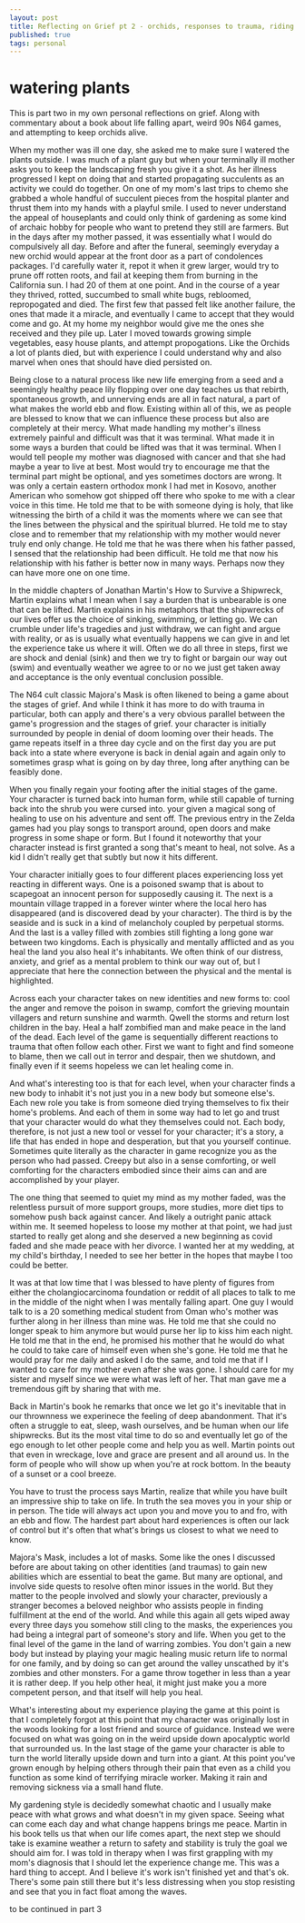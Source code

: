 ```yaml
---
layout: post
title: Reflecting on Grief pt 2 - orchids, responses to trauma, riding the waves
published: true
tags: personal
---
```


# watering plants
This is part two in my own personal reflections on grief. Along with commentary about a book about life falling apart, weird 90s N64 games, and attempting to keep orchids alive.  

When my mother was ill one day, she asked me to make sure I watered the plants outside. I was much of a plant guy but when your terminally ill mother asks you to keep the landscaping fresh you give it a shot. As her illness progressed I kept on doing that and started propagating succulents as an activity we could do together. On one of my mom's last trips to chemo she grabbed a whole handful of succulent pieces from the hospital planter and thrust them into my hands with a playful smile. I used to never understand the appeal of houseplants and could only think of gardening as some kind of archaic hobby for people who want to pretend they still are farmers. But in the days after my mother passed, it was essentially what I would do compulsively all day. Before and after the funeral, seemingly everyday a new orchid would appear at the front door as a part of condolences packages. I'd carefully water it, repot it when it grew larger, would try to prune off rotten roots, and fail at keeping them from burning in the California sun. I had 20 of them at one point. And in the course of a year they thrived, rotted, succumbed to small white bugs, rebloomed, repropogated and died. The first few that passed felt like another failure, the ones that made it a miracle, and eventually I came to accept that they would come and go. At my home my neighbor would give me the ones she received and they pile up. Later I moved towards growing simple vegetables, easy house plants, and attempt propogations. Like the Orchids a lot of plants died, but with experience I could understand why and also marvel when ones that should have died persisted on. 

Being close to a natural process like new life emerging from a seed and a seemingly healthy peace lily flopping over one day teaches us that rebirth, spontaneous growth, and unnerving ends are all in fact natural, a part of what makes the world ebb and flow. Existing within all of this, we as people are blessed to know that we can influence these process but also are completely at their mercy. What made handling my mother's illness extremely painful and difficult was that it was terminal. What made it in some ways a burden that could be lifted was that it was terminal. When I would tell people my mother was diagnosed with cancer and that she had maybe a year to live at best. Most would try to encourage me that the terminal part might be optional, and yes sometimes doctors are wrong. It was only a certain eastern orthodox monk I had met in Kosovo, another American who somehow got shipped off there who spoke to me with a clear voice in this time. He told me that to be with someone dying is holy, that like witnessing the birth of a child it was the moments where we can see that the lines between the physical and the spiritual blurred. He told me to stay close and to remember that my relationship with my mother would never truly end only change. He told me that he was there when his father passed, I sensed that the relationship had been difficult. He told me that now his relationship with his father is better now in many ways. Perhaps now they can have more one on one time.

In the middle chapters of Jonathan Martin's How to Survive a Shipwreck, Martin explains what I mean when I say a burden that is unbearable is one that can be lifted. Martin explains in his metaphors that the shipwrecks of our lives offer us the choice of sinking, swimming, or letting go. We can crumble under life's tragedies and just withdraw, we can fight and argue with reality, or as is usually what eventually happens we can give in and let the experience take us where it will. Often we do all three in steps, first we are shock and denial (sink) and then we try to fight or bargain our way out (swim) and eventually weather we agree to or no we just get taken away and acceptance is the only eventual conclusion possible. 

The N64 cult classic Majora's Mask is often likened to being a game about the stages of grief. And while I think it has more to do with trauma in particular, both can apply and there's a very obvious parallel between the game's progression and the stages of grief. your character is initially surrounded by people in denial of doom  looming over their heads. The game repeats itself in a three day cycle and on the first day you are put back into a state where everyone is back in denial again and again only to sometimes grasp what is going on by day three, long after anything can be feasibly done. 

When you finally regain your footing after the initial stages of the game. Your character is turned back into human form, while still capable of turning back into the shrub you were cursed into. your given a magical song of healing to use on his adventure and sent off. The previous entry in the Zelda games had you play songs to transport around, open doors and make progress in some shape or form. But I found it noteworthy that your character instead is first granted a song that's meant to heal, not solve. As a kid I didn't really get that subtly but now it hits different. 

Your character initially goes to four different places experiencing loss yet reacting in different ways. One is a poisoned swamp that is about to scapegoat an innocent person for supposedly causing it. The next is a mountain village trapped in a forever winter where the local hero has disappeared (and is discovered dead by your character). The third is by the seaside and is suck in a kind of melancholy coupled by perpetual storms. And the last is a valley filled with zombies still fighting a long gone war between two kingdoms. Each is physically and mentally afflicted and as you heal the land you also heal it's inhabitants. We often think of our distress, anxiety, and grief as a mental problem to think our way out of, but I appreciate that here the connection between the physical and the mental is highlighted. 

Across each your character takes on new identities and new forms to: cool the anger and remove the poison in swamp, comfort the grieving mountain villagers and return sunshine and warmth. Qwell the storms and return lost children in the bay. Heal a half zombified man and make peace in the land of the dead. Each level of the game is sequentially different reactions to trauma that often follow each other. First we want to fight and find someone to blame, then we call out in terror and despair, then we shutdown, and finally even if it seems hopeless we can let healing come in. 

And what's interesting too is that for each level, when your character finds a new body to inhabit it's not just you in a new body but someone else's. Each new role you take is from someone died trying themselves to fix their home's problems. And each of them in some way had to let go and trust that your character would do what they themselves could not. Each body, therefore, is not just a new tool or vessel for your character; it's a story, a life that has ended in hope and desperation, but that you yourself continue. Sometimes quite literally as the character in game recognize you as the person who had passed. Creepy but also in a sense comforting, or well comforting for the characters embodied since their aims can and are accomplished by your player. 

The one thing that seemed to quiet my mind as my mother faded, was the relentless pursuit of more support groups, more studies, more diet tips to somehow push back against cancer. And likely a outright panic attack within me. It seemed hopeless to loose my mother at that point, we had just started to really get along and she deserved a new beginning as covid faded and she made peace with her divorce. I wanted her at my wedding, at my child's birthday, I needed to see her better in the hopes that maybe I too could be better. 

It was at that low time that I was blessed to have plenty of figures from either the cholangiocarcinoma foundation or reddit of all places to talk to me in the middle of the night when I was mentally falling apart. One guy I would talk to is a 20 something medical student from Oman who's mother was further along in her illness than mine was. He told me that she could no longer speak to him anymore but would purse her lip to kiss him each night. He told me that in the end, he promised his mother that he would do what he could to take care of himself even when she's gone. He told me that he would pray for me daily and asked I do the same, and told me that if I wanted to care for my mother even after she was gone. I should care for my sister and myself since we were what was left of her. That man gave me a tremendous gift by sharing that with me. 

Back in Martin's book he remarks that once we let go it's inevitable that in our thrownness we experinece the feeling of deep abandonment. That it's often a struggle to eat, sleep, wash ourselves, and be human when our life shipwrecks. But its the most vital time to do so and eventually let go of the ego enough to let other people come and help you as well. Martin points out that even in wreckage, love and grace are present and all around us. In the form of people who will show up when you're at rock bottom. In the beauty of a sunset or a cool breeze. 

You have to trust the process says Martin, realize that while you have built an impressive ship to take on life. In truth the sea moves you in your ship or in person. The tide will always act upon you and move you to and fro, with an ebb and flow. The hardest part about hard experiences is often our lack of control but it's often that what's brings us closest to what we need to know. 

Majora's Mask, includes a lot of masks. Some like the ones I discussed before are about taking on other identities (and traumas) to gain new abilities which are essential to beat the game. But many are optional, and involve side quests to resolve often minor issues in the world. But they matter to the people involved and slowly your character, previously a stranger becomes a beloved neighbor who assists people in finding fulfillment at the end of the world. And while this again all gets wiped away every three days you somehow still cling to the masks, the experiences you had being a integral part of someone's story and life. When you get to the final level of the game in the land of warring zombies. You don't gain a new body but instead by playing your magic healing music return life to normal for one family, and by doing so can get around the valley unscathed by it's zombies and other monsters. For a game throw together in less than a year it is rather deep. If you help other heal, it might just make you a more competent person, and that itself will help you heal. 

What's interesting about my experience playing the game at this point is that I completely forgot at this point that my character was originally lost in the woods looking for a lost friend and source of guidance. Instead we were focused on what was going on in the weird upside down apocalyptic world that surrounded us. In the last stage of the game your character is able to turn the world literally upside down and turn into a giant. At this point you've grown enough by helping others through their pain that even as a child you function as some kind of terrifying miracle worker. Making it rain and removing sickness via a small hand flute. 

My gardening style is decidedly somewhat chaotic and I usually make peace with what grows and what doesn't in my given space. Seeing what can come each day and what change happens brings me peace. Martin in his book tells us that when our life comes apart, the next step we should take is examine weather a return to safety and stability is truly the goal we should aim for. I was told in therapy when I was first grappling with my mom's diagnosis that I should let the experience change me. This was a hard thing to accept. And I believe it's work isn't finished yet and that's ok. There's some pain still there but it's less distressing when you stop resisting and see that you in fact float among the waves. 

to be continued in part 3